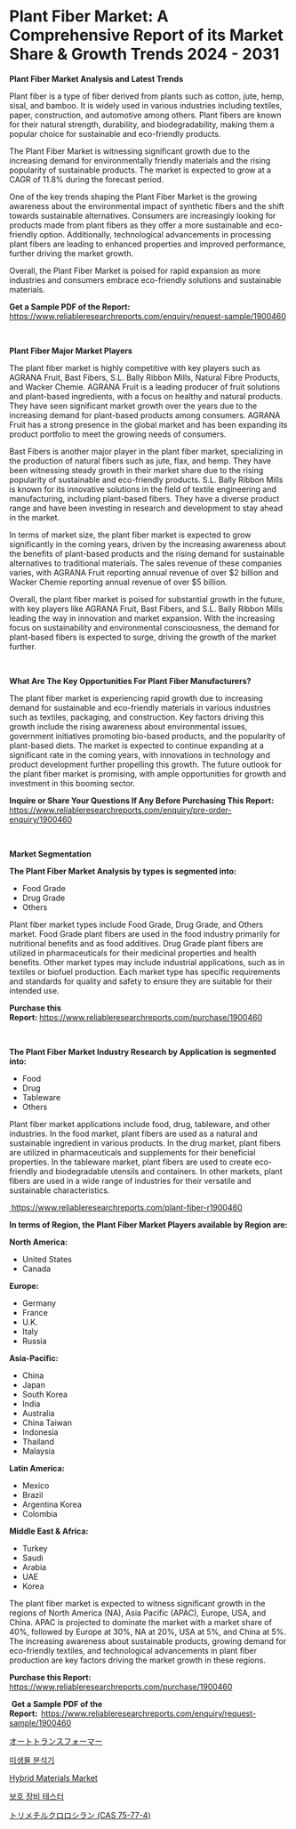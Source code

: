 <p><h1>Plant Fiber Market: A Comprehensive Report of its Market Share & Growth Trends 2024 - 2031</h1></p><p><strong>Plant Fiber Market Analysis and Latest Trends</strong></p>
<p><p>Plant fiber is a type of fiber derived from plants such as cotton, jute, hemp, sisal, and bamboo. It is widely used in various industries including textiles, paper, construction, and automotive among others. Plant fibers are known for their natural strength, durability, and biodegradability, making them a popular choice for sustainable and eco-friendly products.</p><p>The Plant Fiber Market is witnessing significant growth due to the increasing demand for environmentally friendly materials and the rising popularity of sustainable products. The market is expected to grow at a CAGR of 11.8% during the forecast period.</p><p>One of the key trends shaping the Plant Fiber Market is the growing awareness about the environmental impact of synthetic fibers and the shift towards sustainable alternatives. Consumers are increasingly looking for products made from plant fibers as they offer a more sustainable and eco-friendly option. Additionally, technological advancements in processing plant fibers are leading to enhanced properties and improved performance, further driving the market growth.</p><p>Overall, the Plant Fiber Market is poised for rapid expansion as more industries and consumers embrace eco-friendly solutions and sustainable materials.</p></p>
<p><strong>Get a Sample PDF of the Report:&nbsp;</strong> <a href="https://www.reliableresearchreports.com/enquiry/request-sample/1900460">https://www.reliableresearchreports.com/enquiry/request-sample/1900460</a></p>
<p>&nbsp;</p>
<p><strong>Plant Fiber Major Market Players</strong></p>
<p><p>The plant fiber market is highly competitive with key players such as AGRANA Fruit, Bast Fibers, S.L. Bally Ribbon Mills, Natural Fibre Products, and Wacker Chemie. AGRANA Fruit is a leading producer of fruit solutions and plant-based ingredients, with a focus on healthy and natural products. They have seen significant market growth over the years due to the increasing demand for plant-based products among consumers. AGRANA Fruit has a strong presence in the global market and has been expanding its product portfolio to meet the growing needs of consumers.</p><p>Bast Fibers is another major player in the plant fiber market, specializing in the production of natural fibers such as jute, flax, and hemp. They have been witnessing steady growth in their market share due to the rising popularity of sustainable and eco-friendly products. S.L. Bally Ribbon Mills is known for its innovative solutions in the field of textile engineering and manufacturing, including plant-based fibers. They have a diverse product range and have been investing in research and development to stay ahead in the market.</p><p>In terms of market size, the plant fiber market is expected to grow significantly in the coming years, driven by the increasing awareness about the benefits of plant-based products and the rising demand for sustainable alternatives to traditional materials. The sales revenue of these companies varies, with AGRANA Fruit reporting annual revenue of over $2 billion and Wacker Chemie reporting annual revenue of over $5 billion.</p><p>Overall, the plant fiber market is poised for substantial growth in the future, with key players like AGRANA Fruit, Bast Fibers, and S.L. Bally Ribbon Mills leading the way in innovation and market expansion. With the increasing focus on sustainability and environmental consciousness, the demand for plant-based fibers is expected to surge, driving the growth of the market further.</p></p>
<p>&nbsp;</p>
<p><strong>What Are The Key Opportunities For Plant Fiber Manufacturers?</strong></p>
<p><p>The plant fiber market is experiencing rapid growth due to increasing demand for sustainable and eco-friendly materials in various industries such as textiles, packaging, and construction. Key factors driving this growth include the rising awareness about environmental issues, government initiatives promoting bio-based products, and the popularity of plant-based diets. The market is expected to continue expanding at a significant rate in the coming years, with innovations in technology and product development further propelling this growth. The future outlook for the plant fiber market is promising, with ample opportunities for growth and investment in this booming sector.</p></p>
<p><strong>Inquire or Share Your Questions If Any Before Purchasing This Report:</strong> <a href="https://www.reliableresearchreports.com/enquiry/pre-order-enquiry/1900460">https://www.reliableresearchreports.com/enquiry/pre-order-enquiry/1900460</a></p>
<p>&nbsp;</p>
<p><strong>Market Segmentation</strong></p>
<p><strong>The Plant Fiber Market Analysis by types is segmented into:</strong></p>
<p><ul><li>Food Grade</li><li>Drug Grade</li><li>Others</li></ul></p>
<p><p>Plant fiber market types include Food Grade, Drug Grade, and Others market. Food Grade plant fibers are used in the food industry primarily for nutritional benefits and as food additives. Drug Grade plant fibers are utilized in pharmaceuticals for their medicinal properties and health benefits. Other market types may include industrial applications, such as in textiles or biofuel production. Each market type has specific requirements and standards for quality and safety to ensure they are suitable for their intended use.</p></p>
<p><strong>Purchase this Report:&nbsp;</strong><a href="https://www.reliableresearchreports.com/purchase/1900460">https://www.reliableresearchreports.com/purchase/1900460</a></p>
<p>&nbsp;</p>
<p><strong>The Plant Fiber Market Industry Research by Application is segmented into:</strong></p>
<p><ul><li>Food</li><li>Drug</li><li>Tableware</li><li>Others</li></ul></p>
<p><p>Plant fiber market applications include food, drug, tableware, and other industries. In the food market, plant fibers are used as a natural and sustainable ingredient in various products. In the drug market, plant fibers are utilized in pharmaceuticals and supplements for their beneficial properties. In the tableware market, plant fibers are used to create eco-friendly and biodegradable utensils and containers. In other markets, plant fibers are used in a wide range of industries for their versatile and sustainable characteristics.</p></p>
<p><a href="https://www.reliableresearchreports.com/plant-fiber-r1900460">&nbsp;https://www.reliableresearchreports.com/plant-fiber-r1900460</a></p>
<p><strong>In terms of Region, the Plant Fiber Market Players available by Region are:</strong></p>
<p>
    <p> <strong> North America: </strong>
        <ul>
            <li>United States</li>
            <li>Canada</li>
        </ul>
        </p> 
    <p> <strong> Europe: </strong>
        <ul>
            <li>Germany</li>
            <li>France</li>
            <li>U.K.</li>
            <li>Italy</li>
            <li>Russia</li>
        </ul>
        </p> 
    <p> <strong> Asia-Pacific: </strong>
        <ul>
            <li>China</li>
            <li>Japan</li>
            <li>South Korea</li>
            <li>India</li>
            <li>Australia</li>
            <li>China Taiwan</li>
            <li>Indonesia</li>
            <li>Thailand</li>
            <li>Malaysia</li>
        </ul>
        </p> 
    <p> <strong> Latin America: </strong>
        <ul>
            <li>Mexico</li>
            <li>Brazil</li>
            <li>Argentina Korea</li>
            <li>Colombia</li>
        </ul>
        </p> 
    <p> <strong> Middle East & Africa: </strong>
        <ul>
            <li>Turkey</li>
            <li>Saudi</li>
            <li>Arabia</li>
            <li>UAE</li>
            <li>Korea</li>
        </ul>
    </p>
    </p>
<p><p>The plant fiber market is expected to witness significant growth in the regions of North America (NA), Asia Pacific (APAC), Europe, USA, and China. APAC is projected to dominate the market with a market share of 40%, followed by Europe at 30%, NA at 20%, USA at 5%, and China at 5%. The increasing awareness about sustainable products, growing demand for eco-friendly textiles, and technological advancements in plant fiber production are key factors driving the market growth in these regions.</p></p>
<p><strong>Purchase this Report: </strong><a href="https://www.reliableresearchreports.com/purchase/1900460">https://www.reliableresearchreports.com/purchase/1900460</a></p>
<p>&nbsp;<strong>Get a Sample PDF of the Report:&nbsp;&nbsp;</strong><a href="https://www.reliableresearchreports.com/enquiry/request-sample/1900460">https://www.reliableresearchreports.com/enquiry/request-sample/1900460</a></p>
<p><strong></strong></p>
<p><p><a href="https://medium.com/@hugofirst21/2024%E5%B9%B4%E3%81%8B%E3%82%892031%E5%B9%B4%E3%81%BE%E3%81%A7%E3%81%AE%E3%82%AA%E3%83%BC%E3%83%88%E3%83%88%E3%83%A9%E3%83%B3%E3%82%B9%E3%83%95%E3%82%A9%E3%83%BC%E3%83%9E%E3%83%BC%E5%B8%82%E5%A0%B4%E3%81%AE%E8%A6%8B%E9%80%9A%E3%81%97%E3%81%A8%E4%BA%88%E6%B8%AC-b538d511fcdd">オートトランスフォーマー</a></p><p><a href="https://medium.com/@douglasvasquez626/%EA%B8%80%EB%A1%9C%EB%B2%8C-%EB%AF%B8%EC%83%9D%EB%AC%BC-%EB%B6%84%EC%84%9D%EA%B8%B0-%EC%8B%9C%EC%9E%A5-%EB%B2%94%EC%9C%84%EC%99%80-2024%EB%85%84%EB%B6%80%ED%84%B0-2031%EB%85%84%EA%B9%8C%EC%A7%80-%EC%98%88%EC%83%81%EB%90%9C-%EB%B9%A0%EB%A5%B4%EA%B2%8C-%EC%84%B1%EC%9E%A5%ED%95%98%EB%8A%94-cagr%EC%9D%98-%EC%8B%AC%EC%B8%B5-%EB%B6%84%EC%84%9D-d732453dda3b">미생물 분석기</a></p><p><a href="https://github.com/amapolalg/Market-Research-Report-List-1/blob/main/hybrid-materials-market.md">Hybrid Materials Market</a></p><p><a href="https://medium.com/@douglasvasquez626/%EC%84%B8%EA%B3%84-%EB%B0%A9%ED%98%B8-%EC%9E%A5%EB%B9%84-%ED%85%8C%EC%8A%A4%ED%84%B0-%EC%82%B0%EC%97%85-%EC%9C%A0%ED%98%95-%EC%9D%91%EC%9A%A9-%EB%B6%84%EC%95%BC-%EC%8B%9C%EC%9E%A5-%EC%B0%B8%EA%B0%80%EC%9E%90-%EC%A7%80%EC%97%AD%EB%B3%84-%EC%84%B1%EC%9E%A5-%EB%B6%84%EC%84%9D-%EB%B0%8F-%EB%AF%B8%EB%9E%98-%EC%8B%9C%EB%82%98%EB%A6%AC%EC%98%A4-2024-2031-e763a1976bd1">보호 장비 테스터</a></p><p><a href="https://medium.com/@hugofirst21/trimethylchlorosilane-cas-c143c1dbe9ce">トリメチルクロロシラン (CAS 75-77-4)</a></p></p>
